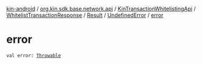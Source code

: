 [kin-android](../../../../../index.md) / [org.kin.sdk.base.network.api](../../../../index.md) / [KinTransactionWhitelistingApi](../../../index.md) / [WhitelistTransactionResponse](../../index.md) / [Result](../index.md) / [UndefinedError](index.md) / [error](./error.md)

# error

`val error: `[`Throwable`](https://kotlinlang.org/api/latest/jvm/stdlib/kotlin/-throwable/index.html)